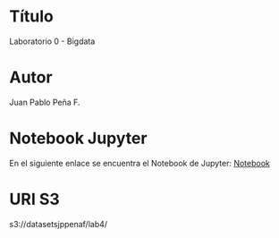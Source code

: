 # Título
Laboratorio 0 - Bigdata

# Autor
Juan Pablo Peña F.

# Notebook Jupyter
En el siguiente enlace se encuentra el Notebook de Jupyter: [Notebook]()

# URI S3
s3://datasetsjppenaf/lab4/